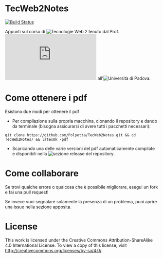 # TecWeb2Notes

[![Build Status](https://travis-ci.org/Polpetta/TecWeb2Notes.svg?branch=master)](https://travis-ci.org/Polpetta/TecWeb2Notes)

Appunti sul corso di ![Tecnologie Web 2](http://corsi.math.unipd.it/tecweb2/) tenuto dal Prof. ![ Massimo Marchiori](http://www.math.unipd.it/~massimo/index-it.html) all'![Università di Padova](http://www.unipd.it/).

Come ottenere i pdf
===================

Esistono due modi per ottenere il pdf
- Per compilazione sulla propria macchina, clonando il repository e dando da terminale (bisogna assicurarsi di avere tutti i pacchetti necessari):
```
git clone https://github.com/Polpetta/TecWeb2Notes.git && cd TecWeb2Notes/ && latexmk -pdf
```
- Scaricando una delle varie versioni del pdf automaticamente compilate e disponibili nella ![sezione release del repository](https://github.com/Polpetta/TecWeb2Notes/releases).

Come collaborare
================

Se trovi qualche errore o qualcosa che è possibile migliorare, esegui un fork e fai una pull request! 

Se invece vuoi segnalare solamente la presenza di un problema, puoi aprire una issue nella sezione apposita.

License
=======

This work is licensed under the Creative Commons Attribution-ShareAlike 4.0 International License. To view a copy of this license, 
visit http://creativecommons.org/licenses/by-sa/4.0/.
